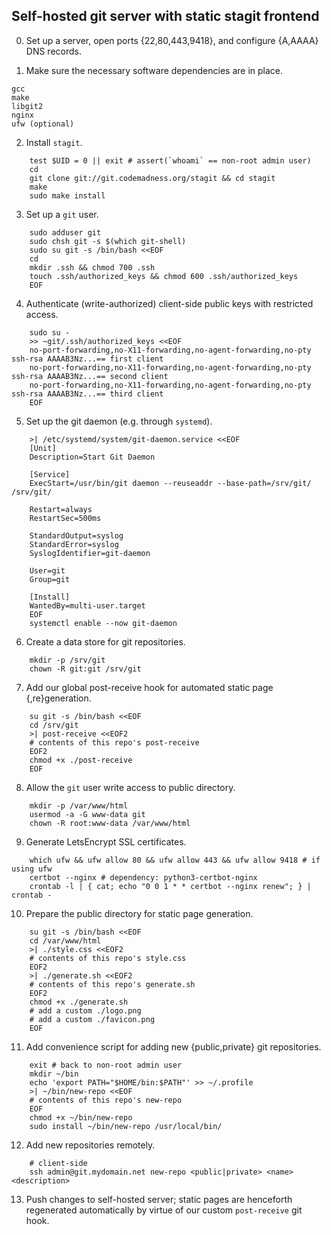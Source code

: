## Self-hosted git server with static stagit frontend

0. Set up a server, open ports {22,80,443,9418}, and configure {A,AAAA} DNS records.

1. Make sure the necessary software dependencies are in place.

```
gcc
make
libgit2
nginx
ufw (optional)
```

2. Install `stagit`.

```
    test $UID = 0 || exit # assert(`whoami` == non-root admin user)
    cd
    git clone git://git.codemadness.org/stagit && cd stagit
    make
    sudo make install
```

3. Set up a `git` user.

```
    sudo adduser git
    sudo chsh git -s $(which git-shell)
    sudo su git -s /bin/bash <<EOF
    cd
    mkdir .ssh && chmod 700 .ssh
    touch .ssh/authorized_keys && chmod 600 .ssh/authorized_keys
    EOF
```

4. Authenticate (write-authorized) client-side public keys with restricted access.

```
    sudo su -
    >> ~git/.ssh/authorized_keys <<EOF
    no-port-forwarding,no-X11-forwarding,no-agent-forwarding,no-pty ssh-rsa AAAAB3Nz...== first client
    no-port-forwarding,no-X11-forwarding,no-agent-forwarding,no-pty ssh-rsa AAAAB3Nz...== second client
    no-port-forwarding,no-X11-forwarding,no-agent-forwarding,no-pty ssh-rsa AAAAB3Nz...== third client
    EOF
```

5. Set up the git daemon (e.g. through `systemd`).

```
    >| /etc/systemd/system/git-daemon.service <<EOF
    [Unit]
    Description=Start Git Daemon

    [Service]
    ExecStart=/usr/bin/git daemon --reuseaddr --base-path=/srv/git/ /srv/git/

    Restart=always
    RestartSec=500ms

    StandardOutput=syslog
    StandardError=syslog
    SyslogIdentifier=git-daemon

    User=git
    Group=git

    [Install]
    WantedBy=multi-user.target
    EOF
    systemctl enable --now git-daemon
```

6. Create a data store for git repositories.

```
    mkdir -p /srv/git
    chown -R git:git /srv/git
```

7. Add our global post-receive hook for automated static page {,re}generation.

```
    su git -s /bin/bash <<EOF
    cd /srv/git
    >| post-receive <<EOF2
    # contents of this repo's post-receive
    EOF2
    chmod +x ./post-receive
    EOF
```

8. Allow the `git` user write access to public directory.

```
    mkdir -p /var/www/html
    usermod -a -G www-data git
    chown -R root:www-data /var/www/html
```

9. Generate LetsEncrypt SSL certificates.

```
    which ufw && ufw allow 80 && ufw allow 443 && ufw allow 9418 # if using ufw
    certbot --nginx # dependency: python3-certbot-nginx
    crontab -l | { cat; echo "0 0 1 * * certbot --nginx renew"; } | crontab -
```

10. Prepare the public directory for static page generation.

```
    su git -s /bin/bash <<EOF
    cd /var/www/html
    >| ./style.css <<EOF2
    # contents of this repo's style.css
    EOF2
    >| ./generate.sh <<EOF2
    # contents of this repo's generate.sh
    EOF2
    chmod +x ./generate.sh
    # add a custom ./logo.png
    # add a custom ./favicon.png
    EOF
```

11. Add convenience script for adding new {public,private} git repositories.

```
    exit # back to non-root admin user
    mkdir ~/bin
    echo 'export PATH="$HOME/bin:$PATH"' >> ~/.profile
    >| ~/bin/new-repo <<EOF
    # contents of this repo's new-repo
    EOF
    chmod +x ~/bin/new-repo
    sudo install ~/bin/new-repo /usr/local/bin/
```

12. Add new repositories remotely.

```
    # client-side
    ssh admin@git.mydomain.net new-repo <public|private> <name> <description>
```

13. Push changes to self-hosted server; static pages are henceforth regenerated automatically by virtue of our custom `post-receive` git hook.
